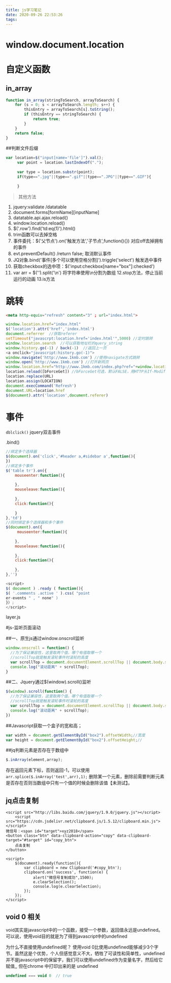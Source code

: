 ```yaml
---
title: js学习笔记
date: 2020-09-26 22:53:26
tags:
---
```


# window.document.location

# 自定义函数
## in_array
```javascript
function in_array(stringToSearch, arrayToSearch) {
	for (s = 0; s < arrayToSearch.length; s++) {
		thisEntry = arrayToSearch[s].toString();
		if (thisEntry == stringToSearch) {
			return true;
		}
	}
	return false;
}
```

<!-- more -->

##判断文件后缀
```javascript
var location=$("input[name='file']").val();  
     var point = location.lastIndexOf(".");  
      
     var type = location.substr(point);  
     if(type==".jpg"||type==".gif"||type==".JPG"||type==".GIF"){  
               
     } 
```


> 其他方法

1. jquery:validate /datatable  
2. document.forms[formName]\[inputName]
3. datatable.api.ajax.reload()
4. window.location.reload()
5. $('.row').find('td:eq(1)').html()
6. trim函数可以去掉空格
7. 事件委托：$('父节点').on('触发方法','子节点',function(){})  对应off去掉拥有的事件
8. evt.preventDefault() /return false; 取消默认事件
9. JQ对象.bind('事件[多个可以使用空格分割]').triggle('select') 触发选中事件
10. 获取checkbox的选中项：$('input:checkbox[name="box"]:checked')
11. var arr = $('').split('\n') 将字符串使用\n分割为数组
12.stop方法，停止当前运行的动画
13.is方法

# 跳转

```html
<meta http-equiv="refresh" content="3" ; url="index.html">
```

```js
window.location.href="index.html"
$('location').attr('href','index.html')
document.referrer  //获取referer
setTimeout("javascrpt:location.href='index.html'",5000) //定时跳转
window.location.search  //可以获取地址栏的query_string
window.history.go(-1) / back(-1)  //返回上一页
<a onclick="javascript:history.go(-1)">
window.navigate('http://www.1kmb.com') //使用navigate方式跳转
window.open('http://www.1kmb.com') //打开新网页
window.location.href="http://www.1kmb.com/index.php?ref="+window.location.href
location.reload([bForceGet]) //bForceGet可选，默认FALSE，用HTTP头If-Modified-Since来检测服务器上的文档是否已经改变，如果改变会重新下载文档，否则从客户端缓存里取当前页,TRUE则以get方式从服务器获取最新页面，相当于F5刷新
location.replace(URL)
location.assign(LOCATION)
document.execCommand('Refresh')
document.URL=location.href
$(document).attr('location',document.referer)
```

# 事件
`dblclick()` jquery双击事件

.bind()

```javascript
//绑定多个选择器
$(document).on('click','#header a,#sidebar a',function(){
})
//绑定多个事件
$('table tr').on({
    mouseenter:function(){
        
    },
    mouseleave:function(){
        
    },
    click:function(){
        
    }
},'td')
//同时绑定多个选择器和多个事件
$(document).on({
     mouseenter:function(){
        
    },
    mouseleave:function(){
        
    },
    click:function(){
        
    },
},'')
```

```javascript
<script>
$( document ) .ready ( function(){
$( '.comments .active ' ).css( "point
er-events " , " none" )
}）;
</script>
```




layer.js


#js-监听页面滚动

##一、原生js通过window.onscroll监听
```javascript
window.onscroll = function() {
  //为了保证兼容性，这里取两个值，哪个有值取哪一个
  //scrollTop就是触发滚轮事件时滚轮的高度
  var scrollTop = document.documentElement.scrollTop || document.body.scrollTop;
  console.log("滚动距离" + scrollTop);
}
```
##二、Jquery通过$(window).scroll()监听

```javascript
$(window).scroll(function() {
  //为了保证兼容性，这里取两个值，哪个有值取哪一个
  //scrollTop就是触发滚轮事件时滚轮的高度
  var scrollTop = document.documentElement.scrollTop || document.body.scrollTop;
  console.log("滚动距离" + scrollTop);
})
```
##Javascript获取一个盒子的宽和高；

```javascript
var width = document.getElementById("box2").offsetWidth;//宽度
var height = document.getElementById("box2").offsetHeight;//
```

##jq判断元素是否存在于数组中
```javascript
$.inArray(element,array);
```
存在返回元素下标，否则返回-1，可以使用`arr.splice($.inArray('test',arr),1);` 删除某一个元素，删除前需要判断元素是否存在否则当数组中只有一个值的时候会删除该值【未测试】。

## jq点击复制

```
<script src="http://libs.baidu.com/jquery/1.9.0/jquery.js"></script>  
    <script src="https://cdn.jsdelivr.net/clipboard.js/1.5.12/clipboard.min.js"></script>  
微信号：<span id="target">xyz2018</span>
<button class="btn" data-clipboard-action="copy" data-clipboard-target="#target" id="copy_btn">    
    点击复制    
</button>   
	
<script>    
    $(document).ready(function(){      
        var clipboard = new Clipboard('#copy_btn');    
        clipboard.on('success', function(e) {    
            alert("微信号复制成功",1500);
            e.clearSelection();    
            console.log(e.clearSelection);    
        });    
    });    
</script>
```

## void 0 相关

void其实是javascript中的一个函数，接受一个参数，返回值永远是undefined。可以说，使用void目的就是为了得到javascript中的undefined

为什么不直接使用undefined呢？ 使用void 0比使用undefined能够减少3个字节。虽然这是个优势，个人但感觉意义不大，牺牲了可读性和简单性，undefined并不是javascript中的保留字，我们可以使用undefined作为变量名字，然后给它赋值,, 但在chrome 中打印出来的是 undefined

```javascript
undefined === void 0  // true
```